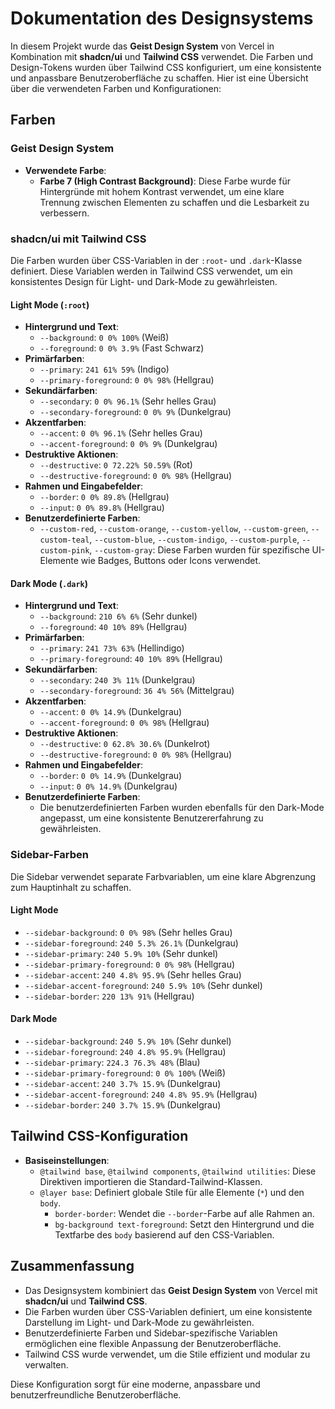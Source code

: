 # Dokumentation des Designsystems

In diesem Projekt wurde das **Geist Design System** von Vercel in Kombination mit **shadcn/ui** und **Tailwind CSS** verwendet. Die Farben und Design-Tokens wurden über Tailwind CSS konfiguriert, um eine konsistente und anpassbare Benutzeroberfläche zu schaffen. Hier ist eine Übersicht über die verwendeten Farben und Konfigurationen:

## **Farben**

### **Geist Design System**
- **Verwendete Farbe**: 
  - **Farbe 7 (High Contrast Background)**: Diese Farbe wurde für Hintergründe mit hohem Kontrast verwendet, um eine klare Trennung zwischen Elementen zu schaffen und die Lesbarkeit zu verbessern.

### **shadcn/ui mit Tailwind CSS**
Die Farben wurden über CSS-Variablen in der `:root`- und `.dark`-Klasse definiert. Diese Variablen werden in Tailwind CSS verwendet, um ein konsistentes Design für Light- und Dark-Mode zu gewährleisten.

#### **Light Mode (`:root`)**
- **Hintergrund und Text**:
  - `--background`: `0 0% 100%` (Weiß)
  - `--foreground`: `0 0% 3.9%` (Fast Schwarz)
- **Primärfarben**:
  - `--primary`: `241 61% 59%` (Indigo)
  - `--primary-foreground`: `0 0% 98%` (Hellgrau)
- **Sekundärfarben**:
  - `--secondary`: `0 0% 96.1%` (Sehr helles Grau)
  - `--secondary-foreground`: `0 0% 9%` (Dunkelgrau)
- **Akzentfarben**:
  - `--accent`: `0 0% 96.1%` (Sehr helles Grau)
  - `--accent-foreground`: `0 0% 9%` (Dunkelgrau)
- **Destruktive Aktionen**:
  - `--destructive`: `0 72.22% 50.59%` (Rot)
  - `--destructive-foreground`: `0 0% 98%` (Hellgrau)
- **Rahmen und Eingabefelder**:
  - `--border`: `0 0% 89.8%` (Hellgrau)
  - `--input`: `0 0% 89.8%` (Hellgrau)
- **Benutzerdefinierte Farben**:
  - `--custom-red`, `--custom-orange`, `--custom-yellow`, `--custom-green`, `--custom-teal`, `--custom-blue`, `--custom-indigo`, `--custom-purple`, `--custom-pink`, `--custom-gray`: Diese Farben wurden für spezifische UI-Elemente wie Badges, Buttons oder Icons verwendet.

#### **Dark Mode (`.dark`)**
- **Hintergrund und Text**:
  - `--background`: `210 6% 6%` (Sehr dunkel)
  - `--foreground`: `40 10% 89%` (Hellgrau)
- **Primärfarben**:
  - `--primary`: `241 73% 63%` (Hellindigo)
  - `--primary-foreground`: `40 10% 89%` (Hellgrau)
- **Sekundärfarben**:
  - `--secondary`: `240 3% 11%` (Dunkelgrau)
  - `--secondary-foreground`: `36 4% 56%` (Mittelgrau)
- **Akzentfarben**:
  - `--accent`: `0 0% 14.9%` (Dunkelgrau)
  - `--accent-foreground`: `0 0% 98%` (Hellgrau)
- **Destruktive Aktionen**:
  - `--destructive`: `0 62.8% 30.6%` (Dunkelrot)
  - `--destructive-foreground`: `0 0% 98%` (Hellgrau)
- **Rahmen und Eingabefelder**:
  - `--border`: `0 0% 14.9%` (Dunkelgrau)
  - `--input`: `0 0% 14.9%` (Dunkelgrau)
- **Benutzerdefinierte Farben**:
  - Die benutzerdefinierten Farben wurden ebenfalls für den Dark-Mode angepasst, um eine konsistente Benutzererfahrung zu gewährleisten.

### **Sidebar-Farben**
Die Sidebar verwendet separate Farbvariablen, um eine klare Abgrenzung zum Hauptinhalt zu schaffen.

#### **Light Mode**
- `--sidebar-background`: `0 0% 98%` (Sehr helles Grau)
- `--sidebar-foreground`: `240 5.3% 26.1%` (Dunkelgrau)
- `--sidebar-primary`: `240 5.9% 10%` (Sehr dunkel)
- `--sidebar-primary-foreground`: `0 0% 98%` (Hellgrau)
- `--sidebar-accent`: `240 4.8% 95.9%` (Sehr helles Grau)
- `--sidebar-accent-foreground`: `240 5.9% 10%` (Sehr dunkel)
- `--sidebar-border`: `220 13% 91%` (Hellgrau)

#### **Dark Mode**
- `--sidebar-background`: `240 5.9% 10%` (Sehr dunkel)
- `--sidebar-foreground`: `240 4.8% 95.9%` (Hellgrau)
- `--sidebar-primary`: `224.3 76.3% 48%` (Blau)
- `--sidebar-primary-foreground`: `0 0% 100%` (Weiß)
- `--sidebar-accent`: `240 3.7% 15.9%` (Dunkelgrau)
- `--sidebar-accent-foreground`: `240 4.8% 95.9%` (Hellgrau)
- `--sidebar-border`: `240 3.7% 15.9%` (Dunkelgrau)

## **Tailwind CSS-Konfiguration**
- **Basiseinstellungen**:
  - `@tailwind base`, `@tailwind components`, `@tailwind utilities`: Diese Direktiven importieren die Standard-Tailwind-Klassen.
  - `@layer base`: Definiert globale Stile für alle Elemente (`*`) und den `body`.
    - `border-border`: Wendet die `--border`-Farbe auf alle Rahmen an.
    - `bg-background text-foreground`: Setzt den Hintergrund und die Textfarbe des `body` basierend auf den CSS-Variablen.

## **Zusammenfassung**
- Das Designsystem kombiniert das **Geist Design System** von Vercel mit **shadcn/ui** und **Tailwind CSS**.
- Die Farben wurden über CSS-Variablen definiert, um eine konsistente Darstellung im Light- und Dark-Mode zu gewährleisten.
- Benutzerdefinierte Farben und Sidebar-spezifische Variablen ermöglichen eine flexible Anpassung der Benutzeroberfläche.
- Tailwind CSS wurde verwendet, um die Stile effizient und modular zu verwalten.

Diese Konfiguration sorgt für eine moderne, anpassbare und benutzerfreundliche Benutzeroberfläche.